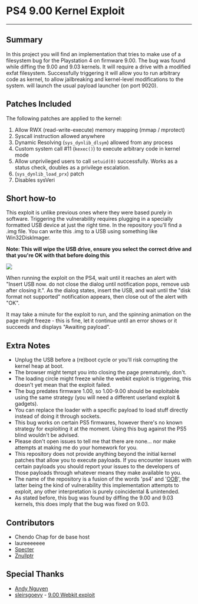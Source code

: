 # PS4 9.00 Kernel Exploit
---
## Summary
In this project you will find an implementation that tries to make use of a filesystem bug for the Playstation 4 on firmware 9.00.
The bug was found while diffing the 9.00 and 9.03 kernels. It will require a drive with a modified exfat filesystem. Successfully triggering it will allow you to run arbitrary code as kernel, to allow jailbreaking and kernel-level modifications to the system. will launch the usual payload launcher (on port 9020).

## Patches Included
The following patches are applied to the kernel:
1) Allow RWX (read-write-execute) memory mapping (mmap / mprotect)
2) Syscall instruction allowed anywhere
3) Dynamic Resolving (`sys_dynlib_dlsym`) allowed from any process
4) Custom system call #11 (`kexec()`) to execute arbitrary code in kernel mode
5) Allow unprivileged users to call `setuid(0)` successfully. Works as a status check, doubles as a privilege escalation.
6) (`sys_dynlib_load_prx`) patch
7) Disables sysVeri

## Short how-to
This exploit is unlike previous ones where they were based purely in software. Triggering the vulnerability requires plugging in a specially formatted USB device at just the right time. In the repository you'll find a .img file. You can write this .img to a USB using something like Win32DiskImager.

**Note: This will wipe the USB drive, ensure you select the correct drive and that you're OK with that before doing this**

![](https://i.imgur.com/qpiVQGo.png)

When running the exploit on the PS4, wait until it reaches an alert with "Insert USB now. do not close the dialog until notification pops, remove usb after closing it.". As the dialog states, insert the USB, and wait until the "disk format not supported" notification appears, then close out of the alert with "OK".

It may take a minute for the exploit to run, and the spinning animation on the page might freeze - this is fine, let it continue until an error shows or it succeeds and displays "Awaiting payload".

## Extra Notes
- Unplug the USB before a (re)boot cycle or you'll risk corrupting the kernel heap at boot.
- The browser might tempt you into closing the page prematurely, don't.
- The loading circle might freeze while the webkit exploit is triggering, this doesn't yet mean that the exploit failed.
- The bug predates firmware 1.00, so 1.00-9.00 should be exploitable using the same strategy (you will need a different userland exploit & gadgets).
- You can replace the loader with a specific payload to load stuff directly instead of doing it through sockets.
- This bug works on certain PS5 firmwares, however there's no known strategy for exploiting it at the moment. Using this bug against the PS5 blind wouldn't be advised.
- Please don't open issues to tell me that there are none... nor make attempts at making me do your homework for you.
- This repository does not provide anything beyond the initial kernel patches that allow you to execute payloads.
If you encounter issues with certain payloads you should report your issues to the developers of those payloads through whatever means they make available to you.
- The name of the repository is a fusion of the words 'ps4' and '[OOB](https://cwe.mitre.org/data/definitions/787.html)', the latter being the kind of vulnerability this implementation attempts to exploit, any other interpretation is purely coincidental & unintended.
- As stated before, this bug was found by diffing the 9.00 and 9.03 kernels, this does imply that the bug was fixed on 9.03.
## Contributors

- Chendo Chap for de base host
- laureeeeeee
- [Specter](https://twitter.com/SpecterDev)
- [Znullptr](https://twitter.com/Znullptr)

## Special Thanks
- [Andy Nguyen](https://twitter.com/theflow0)
- [sleirsgoevy](https://twitter.com/sleirsgoevy) - [9.00 Webkit exploit](https://github.com/sleirsgoevy/bad_hoist/tree/9.00)
